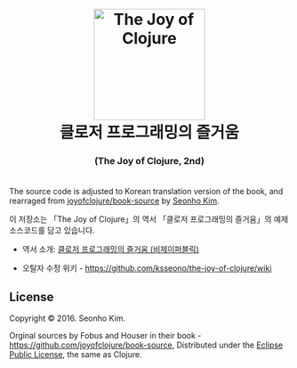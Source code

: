 <h1 align="center">
  <br>
  <img src="http://cfile3.uf.tistory.com/T250x250/2613F23A56CD5A012A0657" alt="The Joy of Clojure" width="200"><br>클로저 프로그래밍의 즐거움
</h1>
<h3 align="center">(The Joy of Clojure, 2nd)<br><br></h3>

The source code is adjusted to Korean translation version of the book, and rearraged from [joyofclojure/book-source][l1] by [Seonho Kim][l2].

이 저장소는 「The Joy of Clojure」의 역서 「클로저 프로그래밍의 즐거움」의 예제 소스코드를 담고 있습니다.


* 역서 소개: [클로저 프로그래밍의 즐거움 (비제이퍼블릭)](l3)

* 오탈자 수정 위키 - https://github.com/ksseono/the-joy-of-clojure/wiki

[l1]: https://github.com/joyofclojure/book-source
[l2]: http://seonhokim.net
[l3]: http://bjpublic.tistory.com/245

## License
Copyright © 2016. Seonho Kim.

Orginal sources by Fobus and Houser in their book - https://github.com/joyofclojure/book-source, 
Distributed under the [Eclipse Public License](http://www.eclipse.org/legal/epl-v10.html), the same as Clojure.
